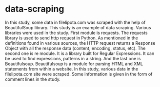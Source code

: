 # data-scraping
In this study, some data in filelipota.com was scraped with the help of BeautifulSoup library.
This study is an example of data scraping. Various libraries were used in the study. First module is requests. The requests library is used to send http request in Python. As mentioned in the definitions found in various sources, the HTTP request returns a Response Object with all the response data (content, encoding, status, etc). The second one is re module. It is a library built for Regular Expressions. It can be used to find expressions, patterns in a string. And the last one is Beautifulsoup. Beautifulsoup is a module for parsing HTML and XML statements from within a website. In this study, various data in the filelipota.com site were scraped. Some information is given in the form of comment lines in the study.
